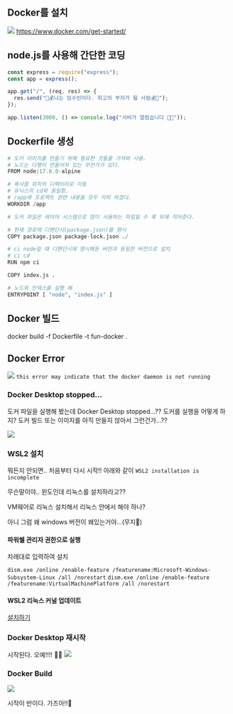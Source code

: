 ## Docker를 설치

![](https://images.velog.io/images/lsoob/post/9d29ee1e-e0a2-4071-a1c6-200b640073ae/Docker-Logo_Horizontel_279x131.b8a5c41e56b77706656d61080f6a0217a3ba356d.png)
https://www.docker.com/get-started/

## node.js를 사용해 간단한 코딩

```javascript
const express = require("express");
const app = express();

app.get("/", (req, res) => {
  res.send("💸💰나는 임수빈이다. 최고의 부자가 될 사람💰💸");
});

app.listen(3000, () => console.log("서버가 열렸습니다 🎉🎊"));
```

## Dockerfile 생성

```python
# 도커 이미지를 만들기 위해 필요한 것들을 가져와 사용.
# 노드는 다행이 만들어져 있는 무언가가 있다.
FROM node:17.8.0-alpine

# 복사할 위치의 디렉터리로 이동
# 유닉스의 cd와 동일함.
# /app에 프로젝트 관련 내용을 모두 카피 하겠다.
WORKDIR /app

# 도커 파일은 레이어 시스템으로 많이 사용하는 파일일 수 록 뒤에 적어준다.

# 현재 경로에 디펜던시(package.json)를 명시
COPY package.json package-lock.json ./

# ci node일 떄 디펜던시에 명시해둔 버전과 동일한 버전으로 설치
# ci cd
RUN npm ci

COPY index.js .

# 노드와 인덱스를 실행 해
ENTRYPOINT [ "node", "index.js" ]

```

## Docker 빌드

docker build -f Dockerfile -t fun-docker .

## Docker Error

![](https://images.velog.io/images/lsoob/post/f8a821de-dded-44c8-8355-34fae44ac63c/image.png)
`this error may indicate that the docker daemon is not running`

### Docker Desktop stopped...

도커 파일을 실행해 봤는데 Docker Desktop stopped...??
도커를 실행을 어떻게 하지?
도커 빌드 또는 이미지를 아직 만들지 않아서 그런건가...??

![](https://images.velog.io/images/lsoob/post/666a16ea-49ea-4f2d-921c-4d6a7a98af31/image.png)

### WSL2 설치

뭐든지 안되면.. 처음부터 다시 시작!!
아래와 같이 `WSL2 installation is incomplete`

무슨말이야.. 윈도인데 리눅스를 설치하라고??

VM웨어로 리눅스 설치해서 리눅스 안에서 해야 하나?

아니 그럼 왜 windows 버전이 왜있는거야...(무지🙏)

#### 파워쉘 관리자 권한으로 실행

차례대로 입력하여 설치

`dism.exe /online /enable-feature /featurename:Microsoft-Windows-Subsystem-Linux /all /norestart`
`dism.exe /online /enable-feature /featurename:VirtualMachinePlatform /all /norestart`

#### WSL2 리눅스 커널 업데이트

[설치하기](https://wslstorestorage.blob.core.windows.net/wslblob/wsl_update_x64.msi)

### Docker Desktop 재시작

시작된다. 오예!!!! 🎉🎊
![](https://images.velog.io/images/lsoob/post/c9258ac5-de8f-4e94-9148-d4f9c610848f/image.png)

### Docker Build

![](https://images.velog.io/images/lsoob/post/aff6df85-fd65-4401-b5fc-91da9f560d2f/image.png)

시작이 반이다. 가즈아!!🚀
